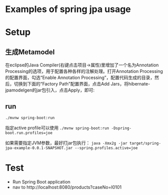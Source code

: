 # Examples of spring jpa usage

# Setup
## 生成Metamodel
在eclipse的Java Compiler(右键点击项目->属性)里增加了一个名为Annotation Processing的选项，用于配置各种各样的注解处理。打开Annotation Processing的配置界面，勾选“Enable Annotation Processing”，配置代码生成的目录，然后，切换到下面的“Factory Path”配置界面，点击Add Jars，将hibernate-jpamodelgen的jar包引入，点击Apply，即可:

## run 

`./mvnw spring-boot:run`

指定active profile可以使用 `./mvnw spring-boot:run -Dspring-boot.run.profiles=joe`

如果需要指定JVM参数，最好打jar包执行： `java -Xmx2g -jar target/spring-jpa-example-0.0.1-SNAPSHOT.jar --spring.profiles.active=joe`
# Test
 - Run Spring Boot application
 - nav to http://localhost:8080/products?caseNo=I0101